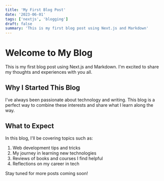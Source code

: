 ```yaml
---
title: 'My First Blog Post'
date: '2023-06-01'
tags: ['nextjs', 'blogging']
draft: false
summary: 'This is my first blog post using Next.js and Markdown'
---
```


# Welcome to My Blog

This is my first blog post using Next.js and Markdown. I'm excited to share my thoughts and experiences with you all.

## Why I Started This Blog

I've always been passionate about technology and writing. This blog is a perfect way to combine these interests and share what I learn along the way.

## What to Expect

In this blog, I'll be covering topics such as:

1. Web development tips and tricks
2. My journey in learning new technologies
3. Reviews of books and courses I find helpful
4. Reflections on my career in tech

Stay tuned for more posts coming soon!

